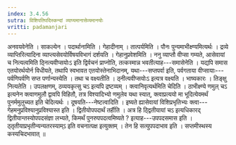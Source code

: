 ```yaml
---
index: 3.4.56
sutra: विशिपतिपदिस्कन्दां व्याप्यमानासेव्यमानयोः
vritti: padamanjari
---
```


 अनवयवेनेति । साकल्येन । पदार्थानामिति । गेहादीनाम् । तात्पर्यमिति । पौनः पुन्यमाभीक्ष्ण्यमित्यर्थः । द्रव्ये व्याप्तिरित्यादिना व्याप्त्यसेवयोर्विषयविभागं दर्शयति । गेहानुप्रवेशमिति । ननु व्याप्तौ वीप्सा गम्यते, आसेवायां च नित्यत्वमिति ठ्नित्यवीप्सयोःऽ इति द्विर्वचनं प्राप्नोति, तत्कस्मान्न भवतीत्याह---समासेनेति । यद्यपि समास एतयोरर्थयोर्न विधीयते, तथापि स्वभावत एतयोस्तेनाभिदानम्, यथा---सप्तपर्वा इति, पर्वगताया वीप्सायाः---पर्वणिपर्वणि सप्त पर्णान्यस्येति । तथा च वक्ष्यतीति । ठ्नीत्यवीप्सयोःऽ इत्यत्र वक्ष्यति । भाष्यकारः । तिङ्क्षु नित्यतेति । उपलक्षणम्, ठव्ययकृत्सु चऽ इत्यपि द्रष्टव्यम् । क्त्वानिवृत्यर्थमिति चेदिति । ठाभीक्ष्ण्ये णमुल् चऽ इत्यनेन क्त्वाणमुलौ द्वावपि विहितौ, तत्र विश्यादिभ्यो णमुलेव यथा स्यात्, क्त्वाप्रत्ययो मा भूदित्येवमर्थं पुनर्ममुलुच्यत इति चेदित्यर्थः । दूषयति---नेष्टत्वादिति । इष्यते ह्यासेवायां विशिप्रभृतिभ्यः क्त्वा---गेहमनुप्रविश्यानुप्रविश्यास्त इति । द्वितीयोपपदार्थं तर्हीति । अत्र हि ठ्द्वितीयायां चऽ इत्यधिकारद् द्वितीयान्तस्योपपदसंज्ञा लभ्यते, किमर्थं पुनरुपपदत्वमिष्यते ? इत्याह---उपपदसमास इति । ठ्तृतीयाप्रभृतीन्यन्यतरस्याम्ऽ इति वचनात्पक्ष इत्युक्तम् । तेन हि सत्युपपदाभाव इति । सप्तमीस्थस्य कस्यचिदभावात् ॥